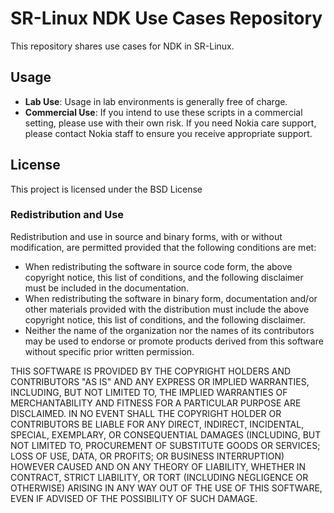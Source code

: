 # SR-Linux NDK Use Cases Repository

This repository shares use cases for NDK in SR-Linux.

## Usage

- **Lab Use**: Usage in lab environments is generally free of charge.
- **Commercial Use**: If you intend to use these scripts in a commercial setting, please use with their own risk. If you need Nokia care support, please contact Nokia staff to ensure you receive appropriate support.

## License

This project is licensed under the BSD License 

### Redistribution and Use

Redistribution and use in source and binary forms, with or without modification, are permitted provided that the following conditions are met:

- When redistributing the software in source code form, the above copyright notice, this list of conditions, and the following disclaimer must be included in the documentation.
- When redistributing the software in binary form, documentation and/or other materials provided with the distribution must include the above copyright notice, this list of conditions, and the following disclaimer.
- Neither the name of the organization nor the names of its contributors may be used to endorse or promote products derived from this software without specific prior written permission.

THIS SOFTWARE IS PROVIDED BY THE COPYRIGHT HOLDERS AND CONTRIBUTORS "AS IS" AND ANY EXPRESS OR IMPLIED WARRANTIES, INCLUDING, BUT NOT LIMITED TO, THE IMPLIED WARRANTIES OF MERCHANTABILITY AND FITNESS FOR A PARTICULAR PURPOSE ARE DISCLAIMED. IN NO EVENT SHALL THE COPYRIGHT HOLDER OR CONTRIBUTORS BE LIABLE FOR ANY DIRECT, INDIRECT, INCIDENTAL, SPECIAL, EXEMPLARY, OR CONSEQUENTIAL DAMAGES (INCLUDING, BUT NOT LIMITED TO, PROCUREMENT OF SUBSTITUTE GOODS OR SERVICES; LOSS OF USE, DATA, OR PROFITS; OR BUSINESS INTERRUPTION) HOWEVER CAUSED AND ON ANY THEORY OF LIABILITY, WHETHER IN CONTRACT, STRICT LIABILITY, OR TORT (INCLUDING NEGLIGENCE OR OTHERWISE) ARISING IN ANY WAY OUT OF THE USE OF THIS SOFTWARE, EVEN IF ADVISED OF THE POSSIBILITY OF SUCH DAMAGE.
